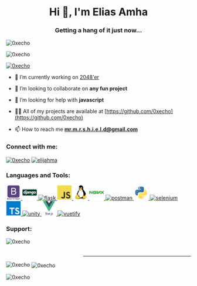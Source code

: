 <h1 align="center">Hi 👋, I'm Elias Amha</h1>
<h3 align="center">Getting a hang of it just now...</h3>

<p align="left"> <img src="https://komarev.com/ghpvc/?username=0xecho&label=Profile%20views&color=0e75b6&style=flat" alt="0xecho" /> </p>

<p align="left"> <a><img src="https://github-profile-trophy.vercel.app/?username=0xecho" alt="0xecho" /></a> </p>

<p align="left"> <a href="https://twitter.com/0xecho" target="blank"><img src="https://img.shields.io/twitter/follow/0xecho?logo=twitter&style=for-the-badge" alt="0xecho" /></a> </p>

- 🔭 I’m currently working on [2048'er](https://github.com/0xecho/2048-er)

- 👯 I’m looking to collaborate on **any fun project**

- 🤝 I’m looking for help with **javascript**

- 👨‍💻 All of my projects are available at [https://github.com/0xecho](https://github.com/0xecho)

- 📫 How to reach me **mr.m.r.s.h.i.e.l.d@gmail.com**

<h3 align="left">Connect with me:</h3>
<p align="left">
<a href="https://twitter.com/0xecho" target="blank"><img align="center" src="https://raw.githubusercontent.com/rahuldkjain/github-profile-readme-generator/master/src/images/icons/Social/twitter.svg" alt="0xecho" height="30" width="40" /></a>
<a href="https://linkedin.com/in/elijahma" target="blank"><img align="center" src="https://raw.githubusercontent.com/rahuldkjain/github-profile-readme-generator/master/src/images/icons/Social/linked-in-alt.svg" alt="elijahma" height="30" width="40" /></a>
</p>

<h3 align="left">Languages and Tools:</h3>
<p align="left"> <a href="https://getbootstrap.com" target="_blank"> <img src="https://raw.githubusercontent.com/devicons/devicon/master/icons/bootstrap/bootstrap-plain-wordmark.svg" alt="bootstrap" width="40" height="40"/> </a> <a href="https://www.djangoproject.com/" target="_blank"> <img src="https://raw.githubusercontent.com/devicons/devicon/master/icons/django/django-original.svg" alt="django" width="40" height="40"/> </a> <a href="https://flask.palletsprojects.com/" target="_blank"> <img src="https://www.vectorlogo.zone/logos/pocoo_flask/pocoo_flask-icon.svg" alt="flask" width="40" height="40"/> </a> <a href="https://developer.mozilla.org/en-US/docs/Web/JavaScript" target="_blank"> <img src="https://raw.githubusercontent.com/devicons/devicon/master/icons/javascript/javascript-original.svg" alt="javascript" width="40" height="40"/> </a> <a href="https://www.linux.org/" target="_blank"> <img src="https://raw.githubusercontent.com/devicons/devicon/master/icons/linux/linux-original.svg" alt="linux" width="40" height="40"/> </a> <a href="https://www.nginx.com" target="_blank"> <img src="https://raw.githubusercontent.com/devicons/devicon/master/icons/nginx/nginx-original.svg" alt="nginx" width="40" height="40"/> </a> <a href="https://postman.com" target="_blank"> <img src="https://www.vectorlogo.zone/logos/getpostman/getpostman-icon.svg" alt="postman" width="40" height="40"/> </a> <a href="https://www.python.org" target="_blank"> <img src="https://raw.githubusercontent.com/devicons/devicon/master/icons/python/python-original.svg" alt="python" width="40" height="40"/> </a> <a href="https://www.selenium.dev" target="_blank"> <img src="https://raw.githubusercontent.com/detain/svg-logos/780f25886640cef088af994181646db2f6b1a3f8/svg/selenium-logo.svg" alt="selenium" width="40" height="40"/> </a> <a href="https://www.typescriptlang.org/" target="_blank"> <img src="https://raw.githubusercontent.com/devicons/devicon/master/icons/typescript/typescript-original.svg" alt="typescript" width="40" height="40"/> </a> <a href="https://unity.com/" target="_blank"> <img src="https://www.vectorlogo.zone/logos/unity3d/unity3d-icon.svg" alt="unity" width="40" height="40"/> </a> <a href="https://vuejs.org/" target="_blank"> <img src="https://raw.githubusercontent.com/devicons/devicon/master/icons/vuejs/vuejs-original-wordmark.svg" alt="vuejs" width="40" height="40"/> </a> <a href="https://vuetifyjs.com/en/" target="_blank"> <img src="https://bestofjs.org/logos/vuetify.svg" alt="vuetify" width="40" height="40"/> </a> </p>

<h3 align="left">Support:</h3>
<p><a href="https://www.buymeacoffee.com/0xecho"> <img align="left" src="https://cdn.buymeacoffee.com/buttons/v2/default-yellow.png" height="50" width="210" alt="0xecho" /></a></p><br><br>
<hr>

<p><img align="left" src="https://github-readme-stats.vercel.app/api/top-langs?username=0xecho&show_icons=true&locale=en&layout=compact" alt="0xecho" /></p>

<p>&nbsp;<img align="center" src="https://github-readme-stats.vercel.app/api?username=0xecho&show_icons=true&locale=en" alt="0xecho" /></p>

<p><img align="center" src="https://github-readme-streak-stats.herokuapp.com/?user=0xecho&" alt="0xecho" /></p>

